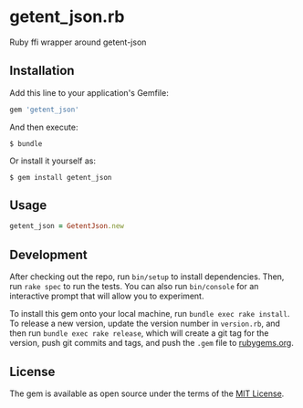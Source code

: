 # getent_json.rb

Ruby ffi wrapper around getent-json

## Installation

Add this line to your application's Gemfile:

```ruby
gem 'getent_json'
```

And then execute:

    $ bundle

Or install it yourself as:

    $ gem install getent_json

## Usage

```rb
getent_json = GetentJson.new
```

## Development

After checking out the repo, run `bin/setup` to install dependencies. Then, run `rake spec` to run the tests. You can also run `bin/console` for an interactive prompt that will allow you to experiment.

To install this gem onto your local machine, run `bundle exec rake install`. To release a new version, update the version number in `version.rb`, and then run `bundle exec rake release`, which will create a git tag for the version, push git commits and tags, and push the `.gem` file to [rubygems.org](https://rubygems.org).

## License

The gem is available as open source under the terms of the [MIT License](https://opensource.org/licenses/MIT).

